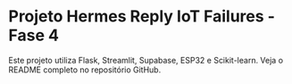 # Projeto Hermes Reply IoT Failures - Fase 4

Este projeto utiliza Flask, Streamlit, Supabase, ESP32 e Scikit-learn.
Veja o README completo no repositório GitHub.
